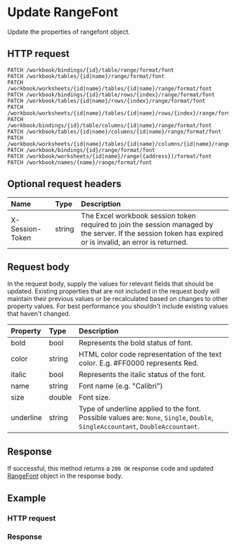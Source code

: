 # Update RangeFont

Update the properties of rangefont object.
## HTTP request
```http
PATCH /workbook/bindings/{id}/table/range/format/font
PATCH /workbook/tables/{id|name}/range/format/font
PATCH /workbook/worksheets/{id|name}/tables/{id|name}/range/format/font
PATCH /workbook/bindings/{id}/table/rows/{index}/range/format/font
PATCH /workbook/tables/{id|name}/rows/{index}/range/format/font
PATCH /workbook/worksheets/{id|name}/tables/{id|name}/rows/{index}/range/format/font
PATCH /workbook/bindings/{id}/table/columns/{id|name}/range/format/font
PATCH /workbook/tables/{id|name}/columns/{id|name}/range/format/font
PATCH /workbook/worksheets/{id|name}/tables/{id|name}/columns/{id|name}/range/format/font
PATCH /workbook/bindings/{id}/range/format/font
PATCH /workbook/worksheets/{id|name}/range({address})/format/font
PATCH /workbook/names/{name}/range/format/font
```

## Optional request headers
| Name       | Type | Description|
|:-----------|:------|:----------|
| X-Session-Token   | string  | The Excel workbook session token required to join the session managed by the server. If the session token has expired or is invalid, an error is returned.|

## Request body
In the request body, supply the values for relevant fields that should be updated. Existing properties that are not included in the request body will maintain their previous values or be recalculated based on changes to other property values. For best performance you shouldn't include existing values that haven't changed.

| Property	   | Type	|Description|
|:---------------|:--------|:----------|
|bold|bool|Represents the bold status of font.|
|color|string|HTML color code representation of the text color. E.g. #FF0000 represents Red.|
|italic|bool|Represents the italic status of the font.|
|name|string|Font name (e.g. "Calibri")|
|size|double|Font size.|
|underline|string|Type of underline applied to the font. Possible values are: `None`, `Single`, `Double`, `SingleAccountant`, `DoubleAccountant`.|

## Response
If successful, this method returns a `200 OK` response code and updated [RangeFont](../resources/rangefont.md) object in the response body.
## Example
### HTTP request
### Response
